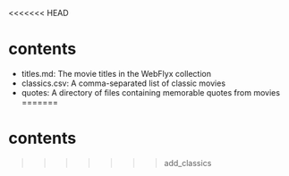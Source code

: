 <<<<<<< HEAD
# contents

* titles.md: The movie titles in the WebFlyx collection
* classics.csv: A comma-separated list of classic movies
* quotes: A directory of files containing memorable quotes from movies
=======
# contents
>>>>>>> add_classics
